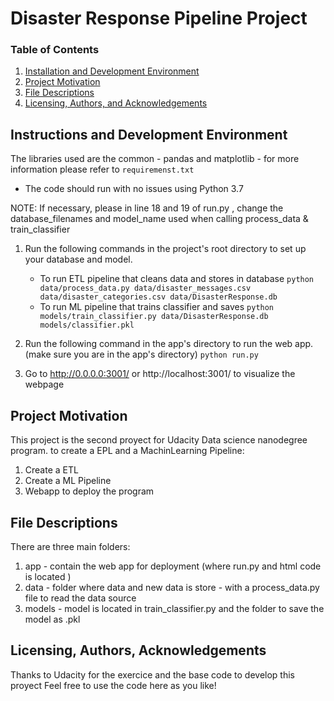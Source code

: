 # Disaster Response Pipeline Project

### Table of Contents

1. [Installation and Development Environment](#installation)
2. [Project Motivation](#motivation)
3. [File Descriptions](#files)
4. [Licensing, Authors, and Acknowledgements](#licensing)

## Instructions and Development Environment<a name="installation"></a>

The libraries used are the common - pandas and matplotlib - for more information please refer to `requiremenst.txt`
- The code should run with no issues using Python 3.7

NOTE: If necessary, please in line 18 and 19 of run.py , change the database_filenames and model_name used when calling process_data & train_classifier

1. Run the following commands in the project's root directory to set up your database and model.

    - To run ETL pipeline that cleans data and stores in database
        `python data/process_data.py data/disaster_messages.csv data/disaster_categories.csv data/DisasterResponse.db`
    - To run ML pipeline that trains classifier and saves
        `python models/train_classifier.py data/DisasterResponse.db models/classifier.pkl`

2. Run the following command in the app's directory to run the web app. (make sure you are in the app's directory)
    `python run.py`

3. Go to http://0.0.0.0:3001/ or http://localhost:3001/ to visualize the webpage


## Project Motivation<a name="motivation"></a>

This project is the second proyect for Udacity Data science nanodegree program. to create a EPL and a MachinLearning Pipeline:

1. Create a ETL 
2. Create a ML Pipeline
3. Webapp to deploy the program

## File Descriptions <a name="files"></a>

There are three main folders:
1. app - contain the web app for deployment (where run.py and html code is located )
2. data - folder where data and new data is store - with a process_data.py file to read the data source
3. models - model is located in train_classifier.py and the folder to save the model as .pkl

## Licensing, Authors, Acknowledgements<a name="licensing"></a>

Thanks to Udacity for the exercice and the base code to develop this proyect
Feel free to use the code here as you like! 
